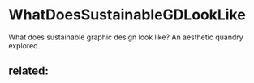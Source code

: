 # WhatDoesSustainableGDLookLike
What does sustainable graphic design look like? An aesthetic quandry explored.

## related:
